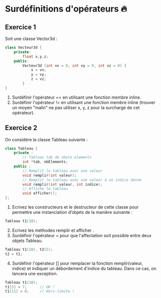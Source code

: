 # Surdéfinitions d'opérateurs :fire:

## Exercice 1

Soit une classe Vector3d :

```cpp
class Vecteur3d {
    private:
        float x,y,z;
    public:
        Vecteur3d (int vx = 0, int vy = 0, int vz = 0) {
            x = vx;
            y = vy;
            z = vz;
        }
}
```

1. Surdéfinir l'opérateur == en utilisant une fonction membre inline.
2. Surdéfinir l'opérateur != en utilisant une fonction membre inline (trouver un moyen "malin" ne pas utiliser x, y, z pour la surcharge de cet opérateur).

## Exercice 2

On considère la classe Tableau suivante :

```cpp
class Tableau {
    private :
        // Tableau tab de nbele elements
        int *tab, nbElements;
    public :
        // Remplit le tableau avec une valeur
        void remplir(int valeur);
        // Remplit le tableau avec une valeur à un indice donné
        void remplir(int valeur, int indice);
        // Affiche le tableau
        void afficher();
};
```


1. Ecrivez les constructeurs et le destructeur de cette classe pour permettre une instanciation d’objets de la manière suivante :
```cpp
Tableau t1(10);
```
2. Ecrivez les méthodes remplir et afficher .
3. Surdéfinir l'opérateur = pour que l'affectation soit possible entre deux objets Tableau.

```cpp
Tableau t1(10), t2(5);
t2 = t1;
```

4) Surdéfinir l'opérateur [] pour remplacer la fonction remplir(valeur, indice) et indiquer un débordement d'indice du tableau. Dans ce cas, on lancera une exception.

```cpp
Tableau t1(10);
t1[5] = 7;      // OK !
t1[11] = 8;     // Hors-limite !
```